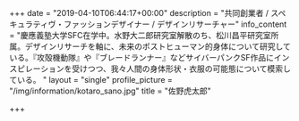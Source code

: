 +++
date = "2019-04-10T06:44:17+00:00"
description = "共同創業者 / スペキュラティヴ・ファッションデザイナー / デザインリサーチャー"
info_content = "慶應義塾大学SFC在学中。水野大二郎研究室解散のち、松川昌平研究室所属。デザインリサーチを軸に、未来のポストヒューマン的身体について研究している。『攻殻機動隊』や『ブレードランナー』などサイバーパンクSF作品にインスピレーションを受けつつ、我々人間の身体形状・衣服の可能態について模索している。 "
layout = "single"
profile_picture = "/img/information/kotaro_sano.jpg"
title = "佐野虎太郎"

+++
